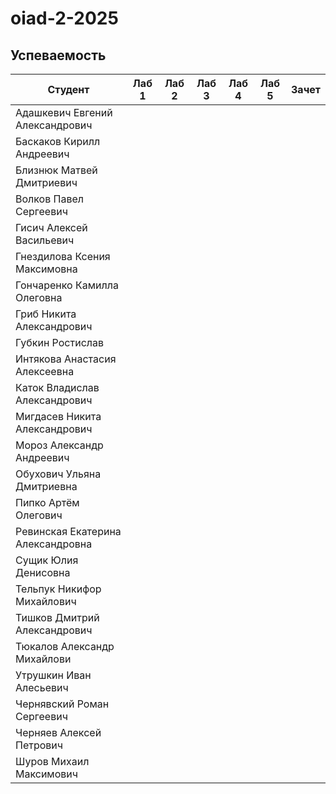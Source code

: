 # oiad-2-2025

## Успеваемость
| Студент                           | Лаб 1 | Лаб 2 | Лаб 3 | Лаб 4 | Лаб 5 | Зачет |
| --------------------------------- | ----- | ----- | ----- | ----- | ----- | ----- |
| Адашкевич Евгений Александрович   |       |       |       |       |       |       |
| Баскаков Кирилл Андреевич         |       |       |       |       |       |       |
| Близнюк Матвей Дмитриевич         |       |       |       |       |       |       |
| Волков Павел Сергеевич            |       |       |       |       |       |       |
| Гисич Алексей Васильевич          |       |       |       |       |       |       |
| Гнездилова Ксения Максимовна      |       |       |       |       |       |       |
| Гончаренко Камилла Олеговна       |       |       |       |       |       |       |
| Гриб Никита Александрович         |       |       |       |       |       |       |
| Губкин Ростислав                  |       |       |       |       |       |       |
| Интякова Анастасия Алексеевна     |       |       |       |       |       |       |
| Каток Владислав Александрович     |       |       |       |       |       |       |
| Мигдасев Никита Александрович     |       |       |       |       |       |       |
| Мороз Александр Андреевич         |       |       |       |       |       |       |
| Обухович Ульяна Дмитриевна        |       |       |       |       |       |       |
| Пипко Артём Олегович              |       |       |       |       |       |       |
| Ревинская Екатерина Александровна |       |       |       |       |       |       |
| Сущик Юлия Денисовна              |       |       |       |       |       |       |
| Тельпук Никифор Михайлович        |       |       |       |       |       |       |
| Тишков Дмитрий Александрович      |       |       |       |       |       |       |
| Тюкалов Александр Михайлови       |       |       |       |       |       |       |
| Утрушкин Иван Алесьевич           |       |       |       |       |       |       |
| Чернявский Роман Сергеевич        |       |       |       |       |       |       |
| Черняев Алексей Петрович          |       |       |       |       |       |       |
| Шуров Михаил Максимович           |       |       |       |       |       |       |